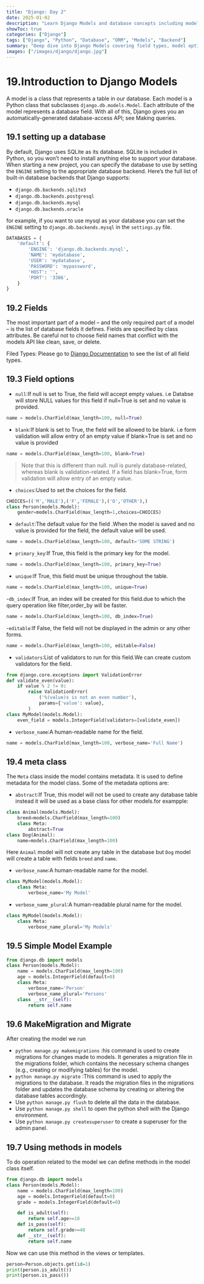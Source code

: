 ```yaml
---
title: "Django: Day 2"
date: 2025-01-02
description: "Learn Django Models and database concepts including model creation, fields, migrations, and database configuration. Essential guide for working with Django's ORM system."
showToc: true
categories: ["Django"]
tags: ["Django", "Python", "Database", "ORM", "Models", "Backend"]
summary: "Deep dive into Django Models covering field types, model options, database configuration, migrations, and model methods. Essential knowledge for database operations in Django."
images: ["/images/django/django.jpg"]
---
```


# 19.Introduction to Django Models
A model is a class that represents a table in our database. Each model is a Python class that subclasses `django.db.models.Model`. Each attribute of the model represents a database field. With all of this, Django gives you an automatically-generated database-access API; see Making queries.

## 19.1 setting up a database
By default, Django uses SQLite as its database. SQLite is included in Python, so you won’t need to install anything else to support your database. When starting a new project, you can specify the database to use by setting the `ENGINE` setting to the appropriate database backend. Here’s the full list of built-in database backends that Django supports:
- `django.db.backends.sqlite3`
- `django.db.backends.postgresql`
- `django.db.backends.mysql`
- `django.db.backends.oracle`

for example, if you want to use mysql as your database you can set the `ENGINE` setting to `django.db.backends.mysql` in the `settings.py` file.

```python
DATABASES = {
    'default': {
        'ENGINE': 'django.db.backends.mysql',
        'NAME': 'mydatabase',
        'USER': 'mydatabase',
        'PASSWORD': 'mypassword',
        'HOST': '',
        'PORT': '3306',
    }
}
```
## 19.2 Fields
The most important part of a model – and the only required part of a model – is the list of database fields it defines. Fields are specified by class attributes. Be careful not to choose field names that conflict with the models API like clean, save, or delete.

Filed Types:
Please go to [Django Documentation](https://docs.djangoproject.com/en/5.1/ref/models/fields/#field-types) to see the list of all field types.


## 19.3 Field options
- `null`:If null is set to True, the field will accept empty values. i.e Databse will store NULL values for this field if null=True is set and no value is provided.
```python
name = models.CharField(max_length=100, null=True)
```

- `blank`:If blank is set to True, the field will be allowed to be blank. i.e form validation will allow entry of an empty value if blank=True is set and no value is provided
```python
name = models.CharField(max_length=100, blank=True)
```

> Note that this is different than null. null is purely database-related, whereas blank is validation-related. If a field has blank=True, form validation will allow entry of an empty value.

- `choices`:Used to set the choices for the field.
```python
CHOICES=(('M','MALE'),('F','FEMALE'),('O','OTHER'),)
class Person(models.Model):
    gender=models.CharField(max_length=1,choices=CHOICES)
```

- `default`:The default value for the field .When the model is saved and no value is provided for the field, the default value will be used.
```python
name = models.CharField(max_length=100, default='SOME STRING')
```

- `primary_key`:If True, this field is the primary key for the model.
```python
name = models.CharField(max_length=100, primary_key=True)
```

- `unique`:If True, this field must be unique throughout the table.
```python
name = models.CharField(max_length=100, unique=True)
```

-`db_index`:If True, an index will be created for this field.due to which the query operation like filter,order_by will be faster.
```python
name = models.CharField(max_length=100, db_index=True)
```

-`editable`:If False, the field will not be displayed in the admin or any other forms.
```python
name = models.CharField(max_length=100, editable=False)
```

- `validators`:List of validators to run for this field.We can create custom validators for the field.
```python
from django.core.exceptions import ValidationError
def validate_even(value):
    if value % 2 != 0:
        raise ValidationError(
            ('%(value)s is not an even number'),
            params={'value': value},
        )
class MyModel(models.Model):
    even_field = models.IntegerField(validators=[validate_even])
```

- `verbose_name`:A human-readable name for the field.
```python
name = models.CharField(max_length=100, verbose_name='Full Name')
```


## 19.4 meta class
The `Meta` class inside the model contains metadata. It is used to define metadata for the model class. Some of the metadata options are:
- `abstract`:If True, this model will not be used to create any database table instead it will be used as a base class for other models.for exampple:
```python
class Animal(models.Model):
    breed=models.CharField(max_length=100)
    class Meta:
        abstract=True
class Dog(Animal):
    name=models.CharField(max_length=100)
```
Here `Animal` model will not create any table in the database but `Dog` model will create a table with fields `breed` and `name`.



- `verbose_name`:A human-readable name for the model.
```python
class MyModel(models.Model):
    class Meta:
        verbose_name='My Model'
```

- `verbose_name_plural`:A human-readable plural name for the model.
```python
class MyModel(models.Model):
    class Meta:
        verbose_name_plural='My Models'
```


## 19.5 Simple Model Example
```python
from django.db import models
class Person(models.Model):
    name = models.CharField(max_length=100)
    age = models.IntegerField(default=0)
    class Meta:
        verbose_name='Person'
        verbose_name_plural='Persons'
    class __str__(self):
        return self.name
```

## 19.6 MakeMigration and Migrate
After creating the model we run
- `python manage.py makemigrations` :his command is used to create migrations for changes made to models. It generates a migration file in the migrations folder, which contains the necessary schema changes (e.g., creating or modifying tables) for the model.
- `python manage.py migrate` :This command is used to apply the migrations to the database. It reads the migration files in the migrations folder and updates the database schema by creating or altering the database tables accordingly.
- Use `python manage.py flush` to delete all the data in the database.
- Use `python manage.py shell` to open the python shell with the Django environment.
- Use `python manage.py createsuperuser` to create a superuser for the admin panel.


## 19.7 Using methods in models
To do operation related to the model we can define methods in the model class itself.
```python
from django.db import models
class Person(models.Model):
    name = models.CharField(max_length=100)
    age = models.IntegerField(default=0)
    grade = models.IntegerField(default=0)

    def is_adult(self):
        return self.age>=18
    def is_pass(self):
        return self.grade>=40
    def __str__(self):
        return self.name

```
Now we can use this method in the views or templates.
```python
person=Person.objects.get(id=1)
print(person.is_adult())
print(person.is_pass())
```
